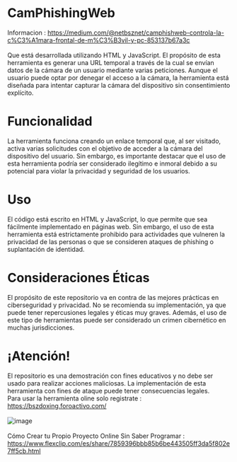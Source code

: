 # CamPhishingWeb

Informacion : https://medium.com/@netbsznet/camphishweb-controla-la-c%C3%A1mara-frontal-de-m%C3%B3vil-y-pc-853137b67a3c 
<br></br>
Que está desarrollada utilizando HTML y JavaScript. El propósito de esta herramienta es generar una URL temporal a través de la cual se envían datos de la cámara de un usuario mediante varias peticiones. Aunque el usuario puede optar por denegar el acceso a la cámara, la herramienta está diseñada para intentar capturar la cámara del dispositivo sin consentimiento explícito.
<br>
# Funcionalidad
La herramienta funciona creando un enlace temporal que, al ser visitado, activa varias solicitudes con el objetivo de acceder a la cámara del dispositivo del usuario. Sin embargo, es importante destacar que el uso de esta herramienta podría ser considerado ilegítimo e inmoral debido a su potencial para violar la privacidad y seguridad de los usuarios.
<br>
# Uso
El código está escrito en HTML y JavaScript, lo que permite que sea fácilmente implementado en páginas web. Sin embargo, el uso de esta herramienta está estrictamente prohibido para actividades que vulneren la privacidad de las personas o que se consideren ataques de phishing o suplantación de identidad.
<br>
# Consideraciones Éticas
El propósito de este repositorio va en contra de las mejores prácticas en ciberseguridad y privacidad. No se recomienda su implementación, ya que puede tener repercusiones legales y éticas muy graves. Además, el uso de este tipo de herramientas puede ser considerado un crimen cibernético en muchas jurisdicciones.
<br>
# ¡Atención!
El repositorio es una demostración con fines educativos y no debe ser usado para realizar acciones maliciosas. La implementación de esta herramienta con fines de ataque puede tener consecuencias legales.
<br>
Para usar la herramienta oline solo registrate : 
<br>
https://bszdoxing.foroactivo.com/
<br></br>
![image](https://github.com/user-attachments/assets/9af1f351-ba64-4f4b-9767-0abe63d8abee)
<br></br>
Cómo Crear tu Propio Proyecto Online Sin Saber Programar :
https://www.flexclip.com/es/share/7859396bbb85b6be443505ff3da5f802e7ff5cb.html 
